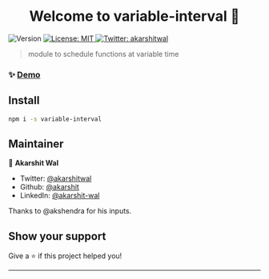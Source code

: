 <h1 align="center">Welcome to variable-interval 👋</h1>
<p>
  <img alt="Version" src="https://img.shields.io/badge/version-0.1.0-blue.svg?cacheSeconds=2592000" />
  <a href="#" target="_blank">
    <img alt="License: MIT" src="https://img.shields.io/badge/License-MIT-yellow.svg" />
  </a>
  <a href="https://twitter.com/akarshitwal" target="_blank">
    <img alt="Twitter: akarshitwal" src="https://img.shields.io/twitter/follow/akarshitwal.svg?style=social" />
  </a>
</p>

> module to schedule functions at variable time

### ✨ [Demo](https://messagink.com/story/5edd1e31dc9904d7c0989bfc/triple-filter-test?autoScroll=true)

## Install

```sh
npm i -s variable-interval
```

## Maintainer

👤 **Akarshit Wal**

- Twitter: [@akarshitwal](https://twitter.com/akarshitwal)
- Github: [@akarshit](https://github.com/akarshit)
- LinkedIn: [@akarshit-wal](https://linkedin.com/in/akarshit-wal)

Thanks to @akshendra for his inputs.

## Show your support

Give a ⭐️ if this project helped you!

---
